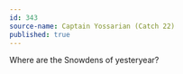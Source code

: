 ```yaml
---
id: 343
source-name: Captain Yossarian (Catch 22)
published: true
---
```

Where are the Snowdens of yesteryear?
